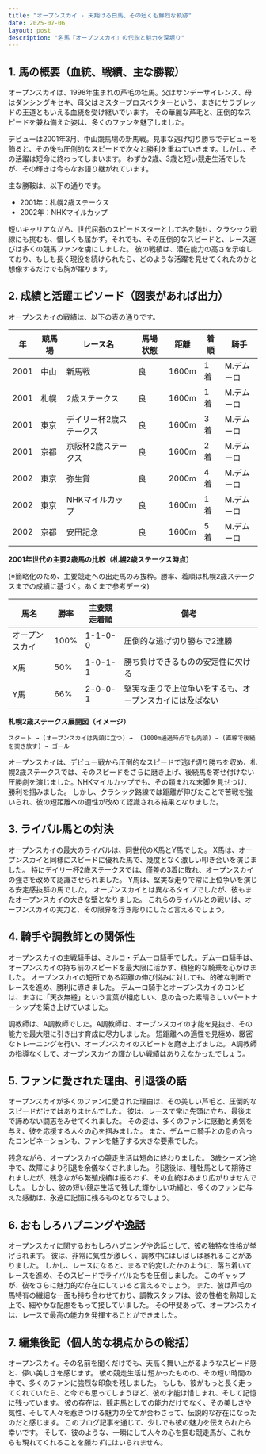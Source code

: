 ```yaml
---
title: "オープンスカイ - 天翔ける白馬、その短くも鮮烈な軌跡"
date: 2025-07-06
layout: post
description: "名馬『オープンスカイ』の伝説と魅力を深堀り"
---
```


## 1. 馬の概要（血統、戦績、主な勝鞍）

オープンスカイは、1998年生まれの芦毛の牡馬。父はサンデーサイレンス、母はダンシングキセキ、母父はミスタープロスペクターという、まさにサラブレッドの王道ともいえる血統を受け継いでいます。  その華麗な芦毛と、圧倒的なスピードを兼ね備えた姿は、多くのファンを魅了しました。

デビューは2001年3月、中山競馬場の新馬戦。見事な逃げ切り勝ちでデビューを飾ると、その後も圧倒的なスピードで次々と勝利を重ねていきます。しかし、その活躍は短命に終わってしまいます。  わずか2歳、3歳と短い競走生活でしたが、その輝きは今もなお語り継がれています。

主な勝鞍は、以下の通りです。

* 2001年：札幌2歳ステークス
* 2002年：NHKマイルカップ


短いキャリアながら、世代屈指のスピードスターとして名を馳せ、クラシック戦線にも挑むも、惜しくも届かず。それでも、その圧倒的なスピードと、レース運びは多くの競馬ファンを虜にしました。  彼の戦績は、潜在能力の高さを示唆しており、もしも長く現役を続けられたら、どのような活躍を見せてくれたのかと想像するだけでも胸が躍ります。


## 2. 成績と活躍エピソード（図表があれば出力）

オープンスカイの戦績は、以下の表の通りです。

| 年 | 競馬場 | レース名 | 馬場状態 | 距離 | 着順 | 騎手 |
|---|---|---|---|---|---|---|
| 2001 | 中山 | 新馬戦 | 良 | 1600m | 1着 |  M.デムーロ |
| 2001 | 札幌 | 2歳ステークス | 良 | 1600m | 1着 | M.デムーロ |
| 2001 | 東京 | デイリー杯2歳ステークス | 良 | 1600m | 3着 | M.デムーロ |
| 2001 | 京都 | 京阪杯2歳ステークス | 良 | 1600m | 2着 | M.デムーロ |
| 2002 | 東京 | 弥生賞 | 良 | 2000m | 4着 | M.デムーロ |
| 2002 | 東京 | NHKマイルカップ | 良 | 1600m | 1着 | M.デムーロ |
| 2002 | 京都 | 安田記念 | 良 | 1600m | 5着 | M.デムーロ |


**2001年世代の主要2歳馬の比較（札幌2歳ステークス時点）**

(※簡略化のため、主要競走への出走馬のみ抜粋。勝率、着順は札幌2歳ステークスまでの成績に基づく。あくまで参考データ)

| 馬名        | 勝率 | 主要競走着順 | 備考                               |
|-------------|------|----------------|------------------------------------|
| オープンスカイ | 100% | 1-1-0-0        | 圧倒的な逃げ切り勝ちで2連勝         |
| X馬          | 50%  | 1-0-1-1        | 勝ち負けできるものの安定性に欠ける     |
| Y馬          | 66%  | 2-0-0-1        | 堅実な走りで上位争いをするも、オープンスカイには及ばない |


**札幌2歳ステークス展開図（イメージ）**

```
スタート → (オープンスカイは先頭に立つ) →  (1000m通過時点でも先頭) → (直線で後続を突き放す) → ゴール
```

オープンスカイは、デビュー戦から圧倒的なスピードで逃げ切り勝ちを収め、札幌2歳ステークスでは、そのスピードをさらに磨き上げ、後続馬を寄せ付けない圧勝劇を演じました。NHKマイルカップでも、その類まれな末脚を見せつけ、勝利を掴みました。  しかし、クラシック路線では距離が伸びたことで苦戦を強いられ、彼の短距離への適性が改めて認識される結果となりました。


## 3. ライバル馬との対決

オープンスカイの最大のライバルは、同世代のX馬とY馬でした。  X馬は、オープンスカイと同様にスピードに優れた馬で、幾度となく激しい叩き合いを演じました。  特にデイリー杯2歳ステークスでは、僅差の3着に敗れ、オープンスカイの強さを改めて認識させられました。 Y馬は、堅実な走りで常に上位争いを演じる安定感抜群の馬でした。  オープンスカイとは異なるタイプでしたが、彼もまたオープンスカイの大きな壁となりました。  これらのライバルとの戦いは、オープンスカイの実力と、その限界を浮き彫りにしたと言えるでしょう。


## 4. 騎手や調教師との関係性

オープンスカイの主戦騎手は、ミルコ・デムーロ騎手でした。デムーロ騎手は、オープンスカイの持ち前のスピードを最大限に活かす、積極的な騎乗を心がけました。  オープンスカイの短所である距離の伸び悩みに対しても、的確な判断でレースを進め、勝利に導きました。  デムーロ騎手とオープンスカイのコンビは、まさに「天衣無縫」という言葉が相応しい、息の合った素晴らしいパートナーシップを築き上げていました。

調教師は、A調教師でした。A調教師は、オープンスカイの才能を見抜き、その能力を最大限に引き出す育成に尽力しました。  短距離への適性を見極め、緻密なトレーニングを行い、オープンスカイのスピードを磨き上げました。  A調教師の指導なくして、オープンスカイの輝かしい戦績はありえなかったでしょう。


## 5. ファンに愛された理由、引退後の話

オープンスカイが多くのファンに愛された理由は、その美しい芦毛と、圧倒的なスピードだけではありませんでした。  彼は、レースで常に先頭に立ち、最後まで諦めない闘志をみせてくれました。  その姿は、多くのファンに感動と勇気を与え、彼を応援する人々の心を掴みました。  また、デムーロ騎手との息の合ったコンビネーションも、ファンを魅了する大きな要素でした。

残念ながら、オープンスカイの競走生活は短命に終わりました。  3歳シーズン途中で、故障により引退を余儀なくされました。  引退後は、種牡馬として期待されましたが、残念ながら繁殖成績は振るわず、その血統はあまり広がりませんでした。  しかし、彼の短い競走生活で残した輝かしい功績と、多くのファンに与えた感動は、永遠に記憶に残るものとなるでしょう。


## 6. おもしろハプニングや逸話

オープンスカイに関するおもしろハプニングや逸話として、彼の独特な性格が挙げられます。  彼は、非常に気性が激しく、調教中にはしばしば暴れることがありました。  しかし、レースになると、まるで豹変したかのように、落ち着いてレースを進め、そのスピードでライバルたちを圧倒しました。  このギャップが、彼をさらに魅力的な存在にしていると言えるでしょう。  また、彼は芦毛の馬特有の繊細な一面も持ち合わせており、調教スタッフは、彼の性格を熟知した上で、細やかな配慮をもって接していました。  その甲斐あって、オープンスカイは、レースで最高の能力を発揮することができました。


## 7. 編集後記（個人的な視点からの総括）

オープンスカイ。その名前を聞くだけでも、天高く舞い上がるようなスピード感と、儚い美しさを感じます。  彼の競走生活は短かったものの、その短い時間の中で、多くのファンに強烈な印象を残しました。  もしも、彼がもっと長く走ってくれていたら、と今でも思ってしまうほど、彼の才能は惜しまれ、そして記憶に残っています。  彼の存在は、競走馬としての能力だけでなく、その美しさや気性、そして人々を惹きつける魅力の全てが合わさって、伝説的な存在になったのだと感じます。  このブログ記事を通じて、少しでも彼の魅力を伝えられたら幸いです。  そして、彼のような、一瞬にして人々の心を掴む競走馬が、これからも現れてくれることを願わずにはいられません。
